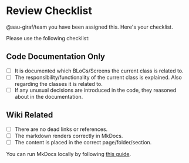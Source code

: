 # Review Checklist 

@aau-giraf/team you have been assigned this. Here's your checklist.

Please use the following checklist:

## Code Documentation Only

- [ ] It is documented which BLoCs/Screens the current class is related to.
- [ ] The responsibility/functionality of the current class is explained. Also
  regarding the classes it is related to.
- [ ] If any unusual decisions are introduced in the code, they reasoned about
  in the documentation.

## Wiki Related

- [ ] There are no dead links or references.
- [ ] The markdown renders correctly in MkDocs.
- [ ] The content is placed in the correct page/folder/section.

You can run MkDocs locally by following [this guide](https://aau-giraf.github.io/wiki/writing_wiki/#running-locally).